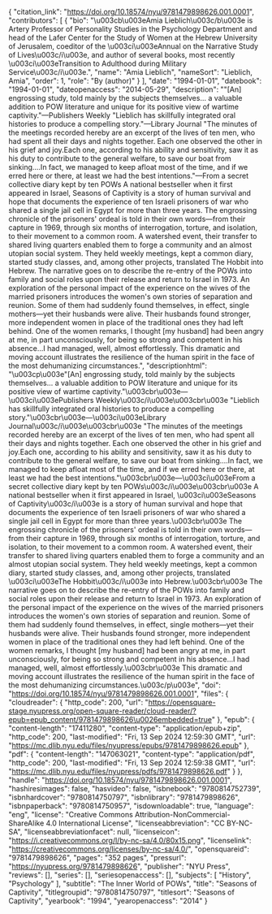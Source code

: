 {
   "citation_link": "https://doi.org/10.18574/nyu/9781479898626.001.0001",
   "contributors": [
     {
       "bio": "\u003cb\u003eAmia Lieblich\u003c/b\u003e is Artery Professor of Personality Studies in the Psychology Department and head of the Lafer Center for the Study of Women at the Hebrew University of Jerusalem, coeditor of the \u003ci\u003eAnnual on the Narrative Study of Lives\u003c/i\u003e, and author of several books, most recently \u003ci\u003eTransition to Adulthood during Military Service\u003c/i\u003e.",
       "name": "Amia Lieblich",
       "nameSort": "Lieblich, Amia",
       "order": 1,
       "role": "By (author)"
     }
   ],
   "date": "1994-01-01",
   "datebook": "1994-01-01",
   "dateopenaccess": "2014-05-29",
   "description": "\"[An] engrossing study, told mainly by the subjects themselves... a valuable addition to POW literature and unique for its positive view of wartime captivity.\"—Publishers Weekly \"Lieblich has skillfully integrated oral histories to produce a compelling story.\"—Library Journal \"The minutes of the meetings recorded hereby are an excerpt of the lives of ten men, who had spent all their days and nights together.  Each one observed the other in his grief and joy.Each one, according to his ability and sensitivity, saw it as his duty to contribute to the general welfare, to save our boat from sinking....In fact, we managed to keep afloat most of the time, and if we erred here or there, at least we had the best intentions.\"—From a secret collective diary kept by ten POWs A national bestseller when it first appeared in Israel, Seasons of Captivity is a story of human survival and hope that documents the experience of ten Israeli prisoners of war who shared a single jail cell in Egypt for more than three years. The engrossing chronicle of the prisoners' ordeal is told in their own words—from their capture in 1969, through six months of interrogation, torture, and isolation, to their movement to a common room. A watershed event, their transfer to shared living quarters enabled them to forge a community and an almost utopian social system. They held weekly meetings, kept a common diary, started study classes, and, among other projects, translated The Hobbit into Hebrew. The narrative goes on to describe the re-entry of the POWs into family and social roles upon their release and return to Israel in 1973. An exploration of the personal impact of the experience on the wives of the married prisoners introduces the women's own stories of separation and reunion. Some of them had suddenly found themselves, in effect, single mothers—yet their husbands were alive. Their husbands found stronger, more independent women in place of the traditional ones they had left behind. One of the women remarks, I thought [my husband] had been angry at me, in part unconsciously, for being so strong and competent in his absence...I had managed, well, almost effortlessly. This dramatic and moving account illustrates the resilience of the human spirit in the face of the most dehumanizing circumstances.",
   "descriptionhtml": "\u003cp\u003e\"[An] engrossing study, told mainly by the subjects themselves... a valuable addition to POW literature and unique for its positive view of wartime captivity.\"\u003cbr\u003e—\u003ci\u003ePublishers Weekly\u003c/i\u003e\u003cbr\u003e \"Lieblich has skillfully integrated oral histories to produce a compelling story.\"\u003cbr\u003e—\u003ci\u003eLibrary Journal\u003c/i\u003e\u003cbr\u003e \"The minutes of the meetings recorded hereby are an excerpt of the lives of ten men, who had spent all their days and nights together.  Each one observed the other in his grief and joy.Each one, according to his ability and sensitivity, saw it as his duty to contribute to the general welfare, to save our boat from sinking....In fact, we managed to keep afloat most of the time, and if we erred here or there, at least we had the best intentions.\"\u003cbr\u003e—\u003ci\u003eFrom a secret collective diary kept by ten POWs\u003c/i\u003e\u003cbr\u003e A national bestseller when it first appeared in Israel, \u003ci\u003eSeasons of Captivity\u003c/i\u003e is a story of human survival and hope that documents the experience of ten Israeli prisoners of war who shared a single jail cell in Egypt for more than three years.\u003cbr\u003e The engrossing chronicle of the prisoners' ordeal is told in their own words—from their capture in 1969, through six months of interrogation, torture, and isolation, to their movement to a common room. A watershed event, their transfer to shared living quarters enabled them to forge a community and an almost utopian social system. They held weekly meetings, kept a common diary, started study classes, and, among other projects, translated \u003ci\u003eThe Hobbit\u003c/i\u003e into Hebrew.\u003cbr\u003e The narrative goes on to describe the re-entry of the POWs into family and social roles upon their release and return to Israel in 1973. An exploration of the personal impact of the experience on the wives of the married prisoners introduces the women's own stories of separation and reunion. Some of them had suddenly found themselves, in effect, single mothers—yet their husbands were alive. Their husbands found stronger, more independent women in place of the traditional ones they had left behind. One of the women remarks, I thought [my husband] had been angry at me, in part unconsciously, for being so strong and competent in his absence...I had managed, well, almost effortlessly.\u003cbr\u003e This dramatic and moving account illustrates the resilience of the human spirit in the face of the most dehumanizing circumstances.\u003c/p\u003e",
   "doi": "https://doi.org/10.18574/nyu/9781479898626.001.0001",
   "files": {
     "cloudreader": {
       "http_code": 200,
       "url": "https://opensquare-stage.nyupress.org/open-square-reader/cloud-reader/?epub=epub_content/9781479898626\u0026embedded=true"
     },
     "epub": {
       "content-length": "17411280",
       "content-type": "application/epub+zip",
       "http_code": 200,
       "last-modified": "Fri, 13 Sep 2024 12:59:30 GMT",
       "url": "https://mc.dlib.nyu.edu/files/nyupress/epubs/9781479898626.epub"
     },
     "pdf": {
       "content-length": "147063021",
       "content-type": "application/pdf",
       "http_code": 200,
       "last-modified": "Fri, 13 Sep 2024 12:59:38 GMT",
       "url": "https://mc.dlib.nyu.edu/files/nyupress/pdfs/9781479898626.pdf"
     }
   },
   "handle": "https://doi.org/10.18574/nyu/9781479898626.001.0001",
   "hashiresimages": false,
   "hasvideo": false,
   "isbnebook": "9780814752739",
   "isbnhardcover": "9780814750797",
   "isbnlibrary": "9781479898626",
   "isbnpaperback": "9780814750957",
   "isdownloadable": true,
   "language": "eng",
   "license": "Creative Commons Attribution-NonCommercial-ShareAlike 4.0 International License",
   "licenseabbreviation": "CC BY-NC-SA",
   "licenseabbreviationfacet": null,
   "licenseicon": "https://i.creativecommons.org/l/by-nc-sa/4.0/80x15.png",
   "licenselink": "https://creativecommons.org/licenses/by-nc-sa/4.0/",
   "opensquareid": "9781479898626",
   "pages": "352 pages",
   "pressurl": "https://nyupress.org/9781479898626",
   "publisher": "NYU Press",
   "reviews": [],
   "series": [],
   "seriesopenaccess": [],
   "subjects": [
     "History",
     "Psychology"
   ],
   "subtitle": "The Inner World of POWs",
   "title": "Seasons of Captivity",
   "titlegroupid": "9780814750797",
   "titlesort": "Seasons of Captivity",
   "yearbook": "1994",
   "yearopenaccess": "2014"
 }
